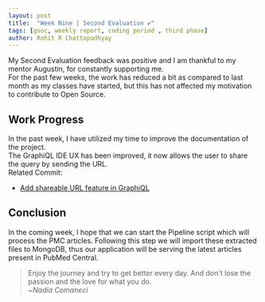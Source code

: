 ```yaml
---
layout: post
title:  "Week Nine | Second Evaluation ✔"
tags: [gsoc, weekly report, coding period , third phase]
author: Rohit R Chattopadhyay
---
```

My Second Evaluation feedback was positive and I am thankful to my mentor Augustin, for constantly supporting me.  
For the past few weeks, the work has reduced a bit as compared to last month as my classes have started, but this has not affected my motivation to contribute to Open Source.

## Work Progress

In the past week, I have utilized my time to improve the documentation of the project.  
The GraphiQL IDE UX has been improved, it now allows the user to share the query by sending the URL.  
Related Commit:  

* [Add shareable URL feature in GraphiQL](https://github.com/RohitChattopadhyay/ihop-reach/commit/ce618d42a1a9392eb36a26c9a31586401b67ae15)

## Conclusion

In the coming week, I hope that we can start the Pipeline script which will process the PMC articles. Following this step we will import these extracted files to MongoDB, thus our application will be serving the latest articles present in PubMed Central.

> Enjoy the journey and try to get better every day. And don't lose the passion and the love for what you do.  
> ~*Nadia Comaneci*
